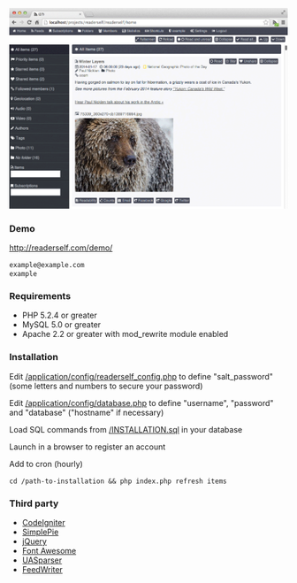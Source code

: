 ![Screenshot](medias/screenshot.png)

### Demo

http://readerself.com/demo/
```text
example@example.com
example
```

### Requirements
* PHP 5.2.4 or greater
* MySQL 5.0 or greater
* Apache 2.2 or greater with mod_rewrite module enabled

### Installation

Edit [/application/config/readerself_config.php](/application/config/readerself_config.php) to define "salt_password" (some letters and numbers to secure your password)

Edit [/application/config/database.php](/application/config/database.php) to define "username", "password" and "database" ("hostname" if necessary)

Load SQL commands from [/INSTALLATION.sql](/INSTALLATION.sql) in your database

Launch in a browser to register an account

Add to cron (hourly)
```text
cd /path-to-installation && php index.php refresh items
```

### Third party

* [CodeIgniter](http://ellislab.com/codeigniter/)
* [SimplePie](http://simplepie.org)
* [jQuery](http://jquery.com/)
* [Font Awesome](http://fortawesome.github.io/Font-Awesome/)
* [UASparser](https://github.com/Synchro/UASparser)
* [FeedWriter](https://github.com/ajaxray/FeedWriter)
